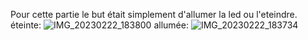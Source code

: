 Pour cette partie le but était simplement d'allumer la led ou l'eteindre.
éteinte:
![IMG_20230222_183800](https://user-images.githubusercontent.com/124889354/220739141-79687052-2d15-4f0a-a295-425ef659a812.jpg)
allumée:
![IMG_20230222_183734](https://user-images.githubusercontent.com/124889354/220739229-471804a0-fdc9-4e1c-a8f9-f1df208c0367.jpg)
